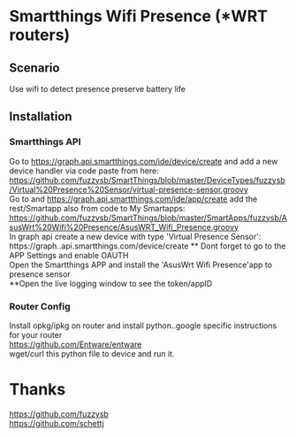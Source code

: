# Smartthings Wifi Presence (*WRT routers) #

## Scenario ##
Use wifi to detect presence preserve battery life

## Installation ##
### Smartthings API ###
Go to https://graph.api.smartthings.com/ide/device/create and add a new device handler via code paste from here:<br/>
https://github.com/fuzzysb/SmartThings/blob/master/DeviceTypes/fuzzysb/Virtual%20Presence%20Sensor/virtual-presence-sensor.groovy<br/>
Go to and https://graph.api.smartthings.com/ide/app/create add the rest/Smartapp also from code to My Smartapps:<br/>
https://github.com/fuzzysb/SmartThings/blob/master/SmartApps/fuzzysb/AsusWrt%20Wifi%20Presence/AsusWRT_Wifi_Presence.groovy<br/>
In graph api create a new device with type 'Virtual Presence Sensor':<br/>
https://graph..api.smartthings.com/device/create ** Dont forget to go to the APP Settings and enable OAUTH<br/>
Open the Smartthings APP and install the 'AsusWrt Wifi Presence'app to presence sensor<br/> 
**Open the live logging window to see the token/appID<br/>
### Router Config ###
Install opkg/ipkg on router and install python..google specific instructions for your router<br/>
https://github.com/Entware/entware<br/>
wget/curl this python file to device and run it.<br/> 
  
# Thanks 
https://github.com/fuzzysb<br/>
https://github.com/schettj<br/>
